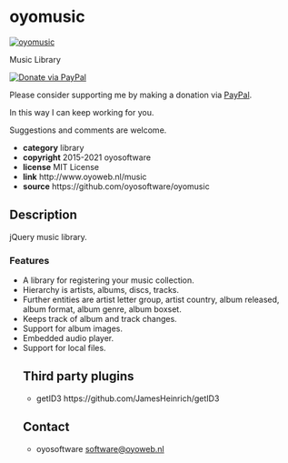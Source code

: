 # oyomusic
<a href="http://oyoweb.nl/music" target="_blank">
  <img src="http://oyoweb.nl/music/oyomusic1.jpg" alt="oyomusic">
</a>
<p>Music Library</p>
<a href="https://www.paypal.com/cgi-bin/webscr?cmd=_donations&amp;currency_code=EUR&amp;business=code@oyosoftware.nl&amp;item_name=donation%20for%20oyomusic" rel="nofollow">
  <img src="https://www.paypalobjects.com/en_US/i/btn/btn_donate_LG.gif" alt="Donate via PayPal" style="max-width: 100%;vertical-align: top">
</a>
<div>
<p style="max-width: 100%;vertical-align: middle">Please consider supporting me by making a donation via <a href="https://www.paypal.com/cgi-bin/webscr?cmd=_donations&amp;currency_code=EUR&amp;business=code@oyosoftware.nl&amp;item_name=donation%20for%20oyomusic" rel="nofollow">PayPal</a>.</p>
<p>In this way I can keep working for you.</p>
<p>Suggestions and comments are welcome.</p>
</div>
<ul>
  <li><strong>category</strong> library</li>
  <li><strong>copyright</strong> 2015-2021 oyosoftware </li>
  <li><strong>license</strong> MIT License</li>
  <li><strong>link</strong> http://www.oyoweb.nl/music</li>
  <li><strong>source</strong> https://github.com/oyosoftware/oyomusic</li>
</ul>
<h2>Description</h2>
<p>jQuery music library.</p>
<h3>Features</h3>
<ul>
  <li>A library for registering your music collection.</li>
  <li>Hierarchy is artists, albums, discs, tracks.</li>
  <li>Further entities are artist letter group, artist country, album released, album format, album genre, album boxset.</li>
  <li>Keeps track of album and track changes.</li>
  <li>Support for album images.</li>
  <li>Embedded audio player.</li>
  <li>Support for local files.</li
</ul>
<h2>Third party plugins</h2>
<ul>
  <li>getID3 https://github.com/JamesHeinrich/getID3</li>
</ul>
<h2>Contact</h2>
<ul>
<li>oyosoftware <a href="mailto:software@oyoweb.nl">software@oyoweb.nl</a></li>
</ul>

